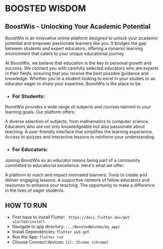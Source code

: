 # BOOSTED WISDOM 

## BoostWis - Unlocking Your Academic Potential

BoostWis is an innovative online platform designed to unlock your academic potential and empower passionate learners like you. It bridges the gap between students and expert educators, offering a dynamic learning environment that caters to your unique educational journey.

At BoostWis, we believe that education is the key to personal growth and success. We connect you with carefully selected educators who are experts in their fields, ensuring that you receive the best possible guidance and knowledge. Whether you're a student looking to excel in your studies or an educator eager to share your expertise, BoostWis is the place to be.

- ###  For Students:

BoostWis provides a wide range of subjects and courses tailored to your learning goals. Our platform offers:

A diverse selection of subjects, from mathematics to computer science.
Educators who are not only knowledgeable but also passionate about teaching.
A user-friendly interface that simplifies the learning experience.
Access to quizzes and interactive lessons to reinforce your understanding.

- ###  For Educators:

Joining BoostWis as an educator means being part of a community committed to educational excellence. Here's what we offer:

A platform to reach and impact motivated learners.
Tools to create and deliver engaging lessons.
A supportive network of fellow educators and resources to enhance your teaching.
The opportunity to make a difference in the lives of eager students.


## HOW TO RUN

 - First have to install Flutter:  ``` https://docs.flutter.dev/get-started/install```
 - Navigate to app directory:      ``` .../BoostedWisdom/my_app/ ```
 - Install Dependencies:           ``` flutter pub get ```
 - Run the App:                    ``` flutter run ```
 - Choose Connect devices:         ``` [2]: Chrome (chrome) ```
